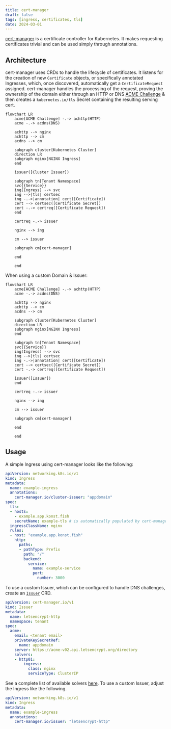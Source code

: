 ```yaml
---
title: cert-manager
draft: false
tags: [ingress, certificates, tls]
date: 2024-03-01
---
```


[cert-manager](https://cert-manager.io/) is a certificate controller for Kubernetes. It makes requesting certificates trivial and can be used simply through annotations.

## Architecture

cert-manager uses CRDs to handle the lifecycle of certificates. It listens for the creation of new `Certificate` objects, or specifically annotated Ingresses, which, once discovered, automatically get a `CertificateRequest` assigned. cert-manager handles the processing of the request, proving the ownership of the domain either through an HTTP or DNS [ACME Challenge](https://datatracker.ietf.org/doc/html/rfc8555) & then creates a `kubernetes.io/tls` Secret containing the resulting serving cert.

```mermaid
flowchart LR
    acme[ACME Challenge] -.-> achttp(HTTP)
    acme -.-> acdns(DNS)

    achttp --> nginx
    achttp --> cm
    acdns --> cm

    subgraph cluster[Kubernetes Cluster]
    direction LR
    subgraph nginx[NGINX Ingress]
    end

    issuer([Cluster Issuer])

    subgraph tn[Tenant Namespace]
    svc{{Service}}
    ing(Ingress) --> svc
    ing -->|tls| certsec
    ing -.->|annotation| cert([Certificate])
    cert --> certsec([Certificate Secret])
    cert -.-> certreq([Certificate Request])
    end

    certreq -.-> issuer

    nginx --> ing

    cm --> issuer

    subgraph cm[cert-manager]
    
    end

    end
```

When using a custom Domain & Issuer:

```mermaid
flowchart LR
    acme[ACME Challenge] -.-> achttp(HTTP)
    acme -.-> acdns(DNS)

    achttp --> nginx
    achttp --> cm
    acdns --> cm

    subgraph cluster[Kubernetes Cluster]
    direction LR
    subgraph nginx[NGINX Ingress]
    end

    subgraph tn[Tenant Namespace]
    svc{{Service}}
    ing(Ingress) --> svc
    ing -->|tls| certsec
    ing -.->|annotation| cert([Certificate])
    cert --> certsec([Certificate Secret])
    cert -.-> certreq([Certificate Request])

    issuer([Issuer])
    end

    certreq -.-> issuer

    nginx --> ing

    cm --> issuer

    subgraph cm[cert-manager]
    
    end

    end
```

## Usage

A simple Ingress using cert-manager looks like the following:

```yaml
apiVersion: networking.k8s.io/v1
kind: Ingress
metadata:
  name: example-ingress
  annotations:
    cert-manager.io/cluster-issuer: "appdomain"
spec:
  tls:
  - hosts:
    - example.app.konst.fish
    secretName: example-tls # is automatically populated by cert-manager
  ingressClassName: nginx
  rules:
  - host: "example.app.konst.fish"
    http:
      paths:
      - pathType: Prefix
        path: "/"
        backend:
          service:
            name: example-service
            port:
              number: 3000
```

To use a custom Issuer, which can be configured to handle DNS challenges, create an [`Issuer`](https://cert-manager.io/docs/concepts/issuer/) CRD.

```yaml
apiVersion: cert-manager.io/v1
kind: Issuer
metadata:
  name: letsencrypt-http
  namespace: tenant
spec:
  acme:
    email: <tenant email>
    privateKeySecretRef:
      name: appdomain
    server: https://acme-v02.api.letsencrypt.org/directory
    solvers:
    - http01:
        ingress:
          class: nginx
          serviceType: ClusterIP
```

See a complete list of available solvers [here](https://cert-manager.io/docs/configuration/acme/). To use a custom Issuer, adjust the Ingress like the following.

```yaml
apiVersion: networking.k8s.io/v1
kind: Ingress
metadata:
  name: example-ingress
  annotations:
    cert-manager.io/issuer: "letsencrypt-http"
```